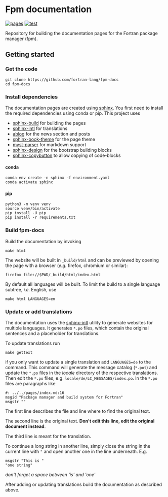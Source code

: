 # Fpm documentation

[![pages](https://github.com/fortran-lang/fpm-docs/actions/workflows/sphinx.yml/badge.svg)](https://fpm.fortran-lang.org/)
[![test](https://github.com/fortran-lang/fpm-docs/actions/workflows/build.yaml/badge.svg)](https://github.com/fortran-lang/fpm-docs/actions/workflows/build.yaml)

Repository for building the documentation pages for the Fortran package manager (fpm).


## Getting started

### Get the code

```
git clone https://github.com/fortran-lang/fpm-docs
cd fpm-docs
```

### Install dependencies

The documentation pages are created using [sphinx](https://www.sphinx-doc.org).
You first need to install the required dependencies using conda or pip.
This project uses

- [sphinx-build](https://www.sphinx-doc.org) for building the pages
- [sphinx-intl](https://www.sphinx-doc.org/en/master/usage/advanced/intl.html) for translations
- [ablog](https://ablog.readthedocs.io/en/latest/) for the news section and posts
- [sphinx-book-theme](https://sphinx-book-theme.readthedocs.io/en/latest/) for the page theme
- [myst-parser](https://myst-parser.readthedocs.io/en/latest/) for markdown support
- [sphinx-design](https://sphinx-design.readthedocs.io/en/latest/) for the bootstrap building blocks
- [sphinx-copybutton](https://sphinx-copybutton.readthedocs.io/en/latest/) to allow copying of code-blocks

#### conda

```
conda env create -n sphinx -f environment.yaml
conda activate sphinx
```

#### pip

```
python3 -m venv venv
source venv/bin/activate
pip install -U pip
pip install -r requirements.txt
```

### Build fpm-docs

Build the documentation by invoking

```
make html
```

The website will be built in `_build/html` and can be previewed by opening the page with a browser (*e.g.* firefox, chromium or similar):

```
firefox file://$PWD/_build/html/index.html
```

By default all languages will be built.
To limit the build to a single language subtree, *i.e.* English, use

```
make html LANGUAGES=en
```

### Update or add translations

The documentation uses the
[sphinx-intl](https://sphinx-intl.readthedocs.io/en/master/quickstart.html)
utility to generate websites for multiple languages.
It generates `*.po` files,
which contain the original sentences and a placeholder for translations.

To update translations run

```
make gettext
```

if you only want to update a single translation add `LANGUAGES=de` to the command.
This command will generate the message catalog (`*.pot`) and update the `*.po` files in the *locale* directory of the respective translations.
Then edit the `*.po` files,
e.g. `locale/de/LC_MESSAGES/index.po`.
In the `*.po` files are paragraphs like
```po
#: ../../pages/index.md:16
msgid "Package manager and build system for Fortran"
msgstr ""
```

The first line describes the file and line where to find the original text.

The second line is the original text.
**Don't edit this line, edit the original document instead**.

The third line is meant for the translation.

To continue a long string in another line,
simply close the string in the current line with `"`
and open another one in the line underneath. E.g.
```
msgstr "This is "
"one string"
```
*don't forget a space between 'is' and 'one'*

After adding or updating translations
build the documentation as described above.
